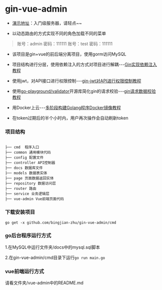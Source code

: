 # gin-vue-admin
* [演示地址](http://zbj-home.picp.io)：入门级服务器，请轻点~~

* 以动态路由的方式实现不同的角色加载不同的菜单

> 账号：admin  密码：111111
> 账号：test   密码：111111

* 该项目是gin+vue的前后端分离项目，使用gorm访问MySQL

* 项目结构进行分层，使用依赖注入的方式对项目进行解耦---[Gin实现依赖注入教程](https://www.cnblogs.com/FireworksEasyCool/p/11805148.html)

* 使用jwt，对API接口进行权限控制---[gin-jwt对API进行权限控制教程](https://www.cnblogs.com/FireworksEasyCool/p/11455834.html)

* 使用[go-playground/validator](https://github.com/go-playground/validator)开源库简化gin的请求校验---[gin请求数据校验教程](https://www.cnblogs.com/FireworksEasyCool/p/12794311.html)

* 用Docker上云---[多阶段构建Golang程序Docker镜像教程](https://www.cnblogs.com/FireworksEasyCool/p/12838875.html)

* 在token过期后的半个小时内，用户再次操作会自动刷新token

### 项目结构

<pre><code>
├── cmd  程序入口
├── common 通用模块代码
├── config 配置文件
├── controller API控制器
├── docs 数据库文件
├── models 数据表实体
├── page 页面数据返回实体
├── repository 数据访问层
├── router 路由
├── service 业务逻辑层
├── vue-admin Vue前端页面代码
</code></pre>

### 下载安装项目
`go get -x github.com/bingjian-zhu/gin-vue-admin/cmd`

### go后台程序运行方式

1.在MySQL中运行文件夹/docs中的mysql.sql脚本

2.在gin-vue-admin/cmd目录下运行`go run main.go`

### vue前端运行方式

请看文件夹/vue-admin中的README.md
